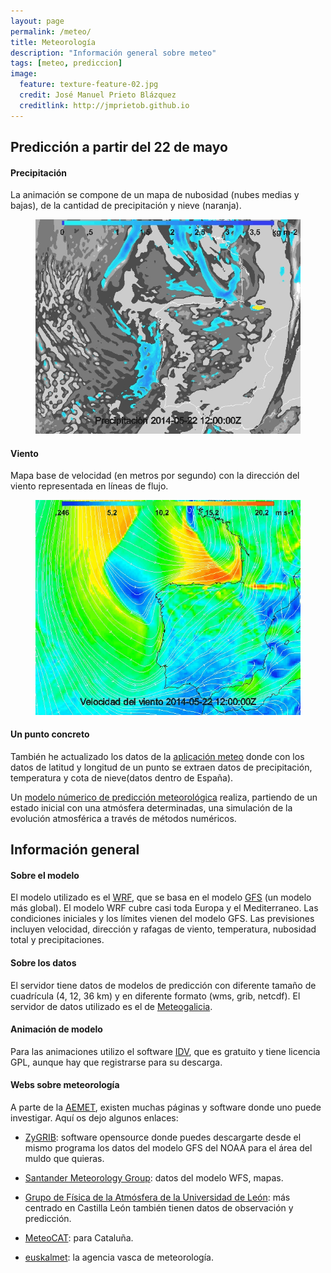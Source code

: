 ```yaml
---
layout: page
permalink: /meteo/
title: Meteorología
description: "Información general sobre meteo"
tags: [meteo, prediccion]
image:
  feature: texture-feature-02.jpg
  credit: José Manuel Prieto Blázquez
  creditlink: http://jmprietob.github.io
---
```


## Predicción a partir del 22 de mayo

#### Precipitación
La animación se compone de un mapa de nubosidad (nubes medias y bajas), de la cantidad de precipitación y nieve (naranja).  
<figure>
	<img src="/images/precipitacion.gif">
</figure>

#### Viento
Mapa base de velocidad (en metros por segundo) con la dirección del viento representada en líneas de flujo.
<figure>
	<img src="/images/viento.gif">
</figure>

#### Un punto concreto
También he actualizado los datos de la [aplicación meteo](https://jmprietob.shinyapps.io/meteo/) donde con los datos de latitud y longitud de un punto se extraen datos de precipitación, temperatura y cota de nieve(datos dentro de España).


Un [modelo númerico de predicción meteorológica](http://es.wikipedia.org/wiki/Modelo_num%C3%A9rico_de_predicci%C3%B3n_meteorol%C3%B3gica) realiza, partiendo de un estado inicial con una atmósfera determinadas, una simulación de la evolución atmosférica a través de métodos numéricos.

## Información general

#### Sobre el modelo
El modelo utilizado es el [WRF](http://www.wrf-model.org), que se basa en el modelo [GFS](http://es.wikipedia.org/wiki/Global_Forecast_System) (un modelo más global). El modelo WRF cubre casi toda Europa y el Mediterraneo. Las condiciones iniciales y los límites vienen del modelo GFS. Las previsiones incluyen velocidad, dirección y rafagas de viento, temperatura, nubosidad total y precipitaciones. 

#### Sobre los datos
El servidor tiene datos de modelos de predicción con diferente tamaño de cuadrícula (4, 12, 36 km) y en diferente formato (wms, grib, netcdf). El servidor de datos utilizado es el de [Meteogalicia]( http://www.meteogalicia.es/web/modelos/threddsIndex.action?request_locale=es).

#### Animación de modelo
Para las animaciones utilizo el software [IDV](http://www.unidata.ucar.edu), que es gratuito y tiene licencia GPL, aunque hay que registrarse para su descarga.

#### Webs sobre meteorología
A parte de la [AEMET](http://www.aemet.es), existen muchas páginas y software donde uno puede investigar. Aquí os dejo algunos enlaces:

+ [ZyGRIB](http://www.zygrib.org/): software opensource donde puedes descargarte desde el mismo programa los datos del modelo GFS del NOAA para el área del muldo que quieras.

+ [Santander Meteorology Group](http://www.meteo.unican.es/imeteo/home): datos del modelo WFS, mapas.

+ [Grupo de Física de la Atmósfera de la Universidad de León](http://gfa.unileon.es/?q=es/node/35): más centrado en Castilla León también tienen datos de observación y predicción.

+ [MeteoCAT](http://www.meteo.cat/servmet/index.html): para Cataluña.

+ [euskalmet](http://www.euskalmet.euskadi.net/s07-5853x/es/meteorologia/home.apl?e=5): la agencia vasca de meteorología.